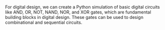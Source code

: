 For digital design, we can create a Python simulation of basic digital circuits like AND, OR, NOT, NAND, NOR, and XOR gates, which are fundamental building blocks in digital design. These gates can be used to design combinational and sequential circuits.
